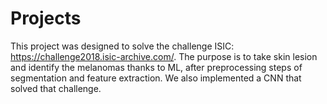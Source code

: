 # Projects

This project was designed to solve the challenge ISIC: https://challenge2018.isic-archive.com/. 
The purpose is to take skin lesion and identify the melanomas thanks to ML, after preprocessing steps of segmentation and feature extraction.
We also implemented a CNN that solved that challenge.
